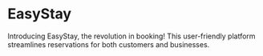 # EasyStay
Introducing EasyStay, the revolution in booking! This user-friendly platform streamlines reservations for both customers and businesses. 
